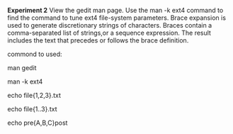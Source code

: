 **Experiment 2**
View the gedit man page. Use the man -k ext4 command to find the command to tune ext4 file-system parameters. Brace expansion is used to generate discretionary strings of characters. Braces contain a comma-separated list of strings,or a sequence expression. The result includes the text that precedes or follows the brace definition.

commond to used:

man gedit

man -k ext4

echo file{1,2,3}.txt

echo file{1..3}.txt

echo pre{A,B,C}post


